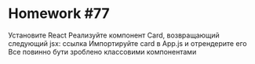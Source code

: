 # Homework #77
Установите React Реализуйте компонент Card, возвращающий следующий jsx: ссылка Импортируйте card в App.js и отрендерите его Все повинно бути зроблено классовими компонентами
